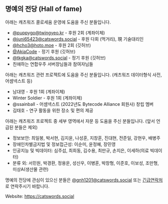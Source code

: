 ## 명예의 전당 (Hall of fame)
아래는 캐츠워즈 콜로세움 운영에 도움을 주신 분들입니다.

- [@puppygo@twingyeo.kr](https://twingyeo.kr/@puppygo) - 후원 2회 (계좌이체)
- [@juni65423@catswords.social](https://catswords.social/@juni65423) - 후원 다회 (먹거리), 現 기술대리인
- [@hcho3@hoto.moe](https://hoto.moe/@hcho3) - 후원 2회 (깃허브)
- [@AkiaCode](https://github.com/AkiaCode) - 정기 후원 (깃허브)
- [@tkgka@catswords.social](https://catswords.social/@tkgka) - 정기 후원 (깃허브)
- 친애하는 연합우주 서버장님들과 참여자님들

아래는 캐츠워즈 관련 프로젝트에 도움을 주신 분들입니다. (캐츠워즈 데이터형식 사전, 어셈넥스트 등)

- 남대영 - 후원 1회 (계좌이체)
- Winter Soldier - 후원 1회 (계좌이체)
- @ssainball - 어셈넥스트 (2022년도 Bytecode Alliance 회원사) 창립 멤버
- 김태호 - 연구 활동을 위한 장소 및 편의 제공

아래는 캐츠워즈 프로젝트 중 세부 영역에서 자문 등 도움을 주신 분들입니다. (앞서 언급된 분들은 제외)

- 정보보안: 최일봉, 박서현, 김지윤, 나성훈, 지창훈, 진대현, 전준일, 강현우, 배병주
- 장애인차별금지법 및 정보접근성: 이순미, 윤정혜, 장민영
- 인공지능 및 빅데이터: 심주섭, 최희동, 김수용, 최만규, 손지은, 이세하(의료 빅데이터) 
- 분류 외: 서민원, 박경환, 정용운, 성신우, 이병훈, 박창형, 이준호, 이보성, 조만형, 미상A(생산물 관련)

명예의 전당에 관심이 있으신 분들은 [@gnh1201@catswords.social](https://catswords.social/@gnh1201) 또는 [긴급연락처](site_extended_description.md)로 연락주시기 바랍니다.

Website: https://catswords.social
